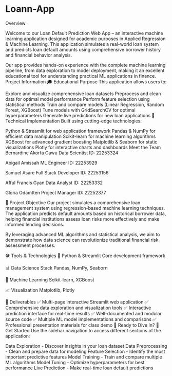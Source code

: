 # Loann-App
Overview

Welcome to our Loan Default Prediction Web App – an interactive machine learning application designed for academic purposes in Applied Regression & Machine Learning. This application simulates a real-world loan system and predicts loan default amounts using comprehensive borrower history and financial behavior analysis.

Our app provides hands-on experience with the complete machine learning pipeline, from data exploration to model deployment, making it an excellent educational tool for understanding practical ML applications in finance.
Project Information
🎓 Educational Purpose
This application allows users to:

Explore and visualize comprehensive loan datasets
Preprocess and clean data for optimal model performance
Perform feature selection using statistical methods
Train and compare models (Linear Regression, Random Forest, XGBoost)
Tune models with GridSearchCV for optimal hyperparameters
Generate live predictions for new loan applications
🔧 Technical Implementation
Built using cutting-edge technologies:

Python & Streamlit for web application framework
Pandas & NumPy for efficient data manipulation
Scikit-learn for machine learning algorithms
XGBoost for advanced gradient boosting
Matplotlib & Seaborn for static visualizations
Plotly for interactive charts and dashboards
Meet the Team
Bernardine Akorfa Gawu
Data Scientist
ID: 22253324

Abigail Amissah
ML Engineer
ID: 22253929

Samuel Asare
Full Stack Developer
ID: 22253156

Afful Francis Gyan
Data Analyst
ID: 22253332

Gloria Odamtten
Project Manager
ID: 22252377

🎯 Project Objective
Our project simulates a comprehensive loan management system using regression-based machine learning techniques. The application predicts default amounts based on historical borrower data, helping financial institutions assess loan risks more effectively and make informed lending decisions.

By leveraging advanced ML algorithms and statistical analysis, we aim to demonstrate how data science can revolutionize traditional financial risk assessment processes.

🛠 Tools & Technologies
🐍
Python & Streamlit
Core development framework

📊
Data Science Stack
Pandas, NumPy, Seaborn

🧠
Machine Learning
Scikit-learn, XGBoost

📈
Visualization
Matplotlib, Plotly

📍 Deliverables
✅ Multi-page interactive Streamlit web application
✅ Comprehensive data exploration and visualization tools
✅ Interactive prediction interface for real-time results
✅ Well-documented and modular source code
✅ Multiple ML model implementations and comparisons
✅ Professional presentation materials for class demo
📍 Ready to Dive In?
🚀 Get Started
Use the sidebar navigation to access different sections of the application:

Data Exploration - Discover insights in your loan dataset
Data Preprocessing - Clean and prepare data for modeling
Feature Selection - Identify the most important predictive features
Model Training - Train and compare multiple ML algorithms
Model Tuning - Optimize hyperparameters for best performance
Live Prediction - Make real-time loan default predictions
